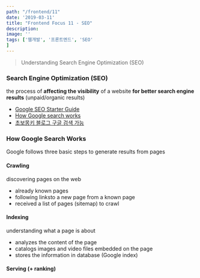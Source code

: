 ```yaml
---
path: "/frontend/11"
date: '2019-03-11'
title: "Frontend Focus 11 - SEO"
description: 
image: ''
tags: ['웹개발', '프론트엔드', 'SEO'
]
---
```

> Understanding Search Engine Optimization (SEO)

### Search Engine Optimization (SEO)
the process of __affecting the visibility__ of a website __for better search engine results__ (unpaid/organic results)

- [Google SEO Starter Guide](https://support.google.com/webmasters/answer/7451184?hl=en)
- [How Google search works](https://support.google.com/webmasters/answer/70897)
- [초보몽키 블로그 구글 검색 가능](https://wayhome25.github.io/etc/2017/02/20/google-search-sitemap-jekyll/)

### How Google Search Works
Google follows three basic steps to generate results from pages

#### Crawling
discovering pages on the web
- already known pages
- following linksto a new page from a known page
- received a list of pages (sitemap) to crawl

#### Indexing
understanding what a page is about
- analyzes the content of the page
- catalogs images and video files embedded on the page
- stores the information in database (Google index)

#### Serving (+ ranking)
